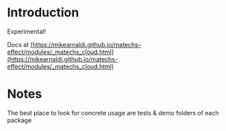 # Introduction

Experimental!

Docs at [https://mikearnaldi.github.io/matechs-effect/modules/_matechs_cloud.html](https://mikearnaldi.github.io/matechs-effect/modules/_matechs_cloud.html)

# Notes
The best place to look for concrete usage are tests & demo folders of each package